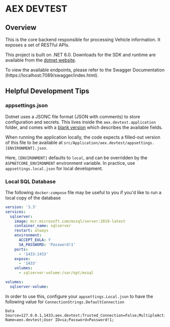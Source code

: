 # AEX DEVTEST

## Overview

This is the core backend responsible for processing Vehicle information. It exposes a set of RESTful APIs.

This project is built on .NET 6.0. Downloads for the SDK and runtime are available from the [dotnet website](https://dotnet.microsoft.com/download).

To view the available endpoints, please refer to the Swagger Documentation (https://localhost:7089/swagger/index.html).

## Helpful Development Tips

### appsettings.json

Dotnet uses a JSONC file format (JSON with comments) to store configuration and secrets. This lives inside the `aex.devtest.application` folder, and comes with a [blank version](../src/Application/aex.devtest.application/appsettings.json) which describes the available fields.

When running the application locally, the code expects a filled-out version of this file to be available at `src/Application/aex.devtest/appsettings.[ENVIRONMENT].json`.

Here, `[ENVIRONMENT]` defaults to `local`, and can be overridden by the `ASPNETCORE_ENVIRONMENT` environment variable. In practice, use `appsettings.local.json` for local development. 

### Local SQL Database

The following `docker-compose` file may be useful to you if you'd like to run a local copy of the database

```yaml
version: '3.3'
services:
  sqlserver:
    image: mcr.microsoft.com/mssql/server:2019-latest
    container_name: sqlserver
    restart: always
    environment:
      ACCEPT_EULA: Y
      SA_PASSWORD: 'Password!1'
    ports:
      - '1433:1433'
    expose:
      - '1433'
    volumes:
      - sqlserver-volume:/var/opt/mssql

volumes:
  sqlserver-volume:
```

In order to use this, configure your `appsettings.Local.json` to have the following value for `ConnectionStrings.DefaultConnection`

```
Data Source=127.0.0.1,1433;aex.devtest;Trusted_Connection=False;MultipleActiveResultSets=true;Application Name=aex.devtest;User ID=sa;Password=Password!1;
```
